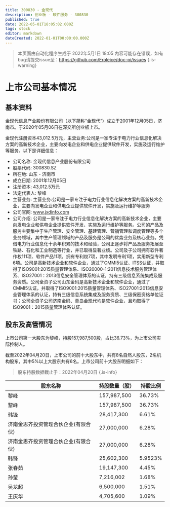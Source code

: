 ```yaml
---
title: 300830 - 金现代
description: 创业板 - 软件服务 - 300830
published: true
date: 2022-05-01T18:05:02.000Z
tags: stock
editor: markdown
dateCreated: 2022-01-01T00:00:00.000Z
---
```


> 本页面由自动化程序生成于 2022年5月1日 18:05
> 内容可能存在错误，如有bug请提交issue至：https://github.com/Eroleice/doc-pi/issues
{.is-warning}

# 上市公司基本情况

## 基本资料

金现代信息产业股份有限公司（以下简称“金现代”）成立于2001年12月05日，济南市。于2020年05月06日在深交所创业板上市。

金现代注册资本43,012.5万元，主营业务:公司是一家专注于电力行业信息化解决方案的高新技术企业，主要向发电企业和供电企业提供软件开发，实施及运行维护等服务。以下是详细信息：

- 公司名称: 金现代信息产业股份有限公司
- 股票代码: 300830.SZ
- 所在地: 山东 - 济南市
- 成立日期: 2001年12月05日
- 注册资本: 43,012.5万元
- 法定代表人: 黎峰
- 主营业务: 主营业务:公司是一家专注于电力行业信息化解决方案的高新技术企业，主要向发电企业和供电企业提供软件开发，实施及运行维护等服务
- 公司官网: www.jxdinfo.com
- 公司介绍: 公司是一家专注于电力行业信息化解决方案的高新技术企业，主要向发电企业和供电企业提供软件开发、实施及运行维护等服务。公司的产品及服务主要集中于生产管理、安全管理、基建管理、营销管理和调度管理等多个业务领域，其中生产管理领域的产品及服务是公司的优势业务及核心业务。凭借电力行业信息化十余年积累的技术和经验，公司正逐步将产品及服务拓展至铁路、石化和工业制造等行业，并已取得显著业绩。公司及子公司拥有软件著作权111项、软件产品11项，拥有专利权7项，其中发明专利1项，实用新型专利6项。公司是高新技术企业和软件企业，通过了CMMI5认证、ITSS认证，并取得了ISO9001:2015质量管理体系、ISO20000-1:2011信息技术服务管理体系、ISO27001：2013信息安全管理体系的认证，持有三级信息系统集成及服务资质。公司全资子公司山东金码是高新技术企业和软件企业，通过了CMMI5认证，并取得了ISO9001:2015质量管理体系、ISO27001:2013信息安全管理体系的认证，持有三级信息系统集成及服务资质、三级保密资格单位证书；公司全资子公司济南金码、青岛金现代均是软件企业，且均取得了ISO9001：2015质量管理体系认证。


## 股东及高管情况

上市公司第一大股东为黎峰，持股157,987,500股，占比36.73%，为上市公司实际控制人。

截至2022年04月20日，上市公司的前十大股东中，共有8名自然人股东，2名机构股东，其中5%以上大股东共有6名。上市公司前十大股东明细如下：

> 股东持股数据截止于：2022年04月20日
{.is-info}

| 股东名称 | 持股数量（股） | 持股比例 |
| --- | --- | --- |
| 黎峰 | 157,987,500 | 36.73% |
| 黎峰 | 157,987,500 | 36.73% |
| 韩锋 | 28,417,300 | 6.61% |
| 济南金思齐投资管理合伙企业(有限合伙) | 27,000,000 | 6.28% |
| 济南金思齐投资管理合伙企业(有限合伙) | 27,000,000 | 6.28% |
| 韩锋 | 25,602,300 | 5.9523% |
| 张春茹 | 19,147,300 | 4.45% |
| 孙莹 | 7,216,002 | 1.68% |
| 吴龙超 | 6,500,000 | 1.51% |
| 王庆华 | 4,705,600 | 1.09% |




